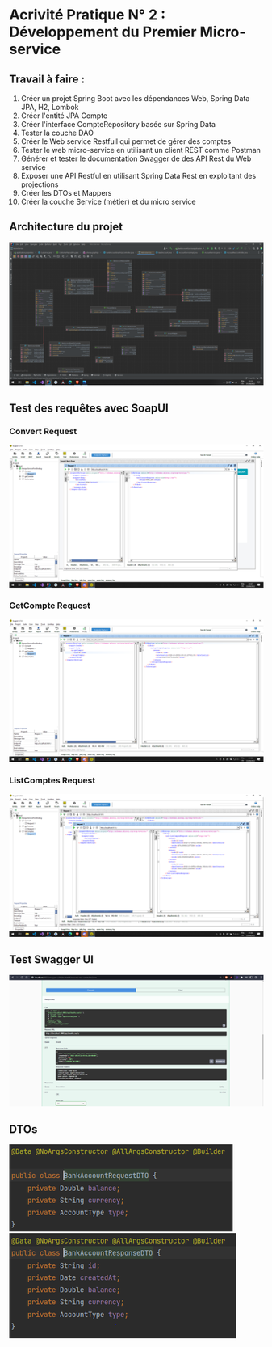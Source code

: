 # Acrivité Pratique N° 2 : Développement du Premier Micro-service
## Travail à faire :
1. Créer un projet Spring Boot avec les dépendances Web, Spring Data JPA, H2, Lombok
2. Créer l'entité JPA Compte
3. Créer l'interface CompteRepository basée sur Spring Data
4. Tester la couche DAO
5. Créer le Web service Restfull qui permet de gérer des comptes
6. Tester le web micro-service en utilisant un client REST comme Postman
7. Générer et tester le documentation Swagger de des API Rest du Web service
8. Exposer une API Restful en utilisant Spring Data Rest en exploitant des projections
9. Créer les DTOs et Mappers
10. Créer la couche Service (métier) et du micro service

## Architecture du projet

 ![Architecture](https://github.com/yousracel/MicroService/blob/master/Capture%20d%E2%80%99%C3%A9cran%20(174).png)

## Test des requêtes avec SoapUI

### Convert Request
![Convert](https://github.com/yousracel/MicroService/blob/master/images/Capture%20d%E2%80%99%C3%A9cran%20(113).png)

### GetCompte Request
![GetCompte](https://github.com/yousracel/MicroService/blob/master/images/Capture%20d%E2%80%99%C3%A9cran%20(114).png)

### ListComptes Request
![ListComptes](https://github.com/yousracel/MicroService/blob/master/images/Capture%20d%E2%80%99%C3%A9cran%20(115).png)

## Test Swagger UI
![Swagger](https://github.com/yousracel/MicroService/blob/master/images/Capture%20d%E2%80%99%C3%A9cran%20(162).png)

## DTOs
![dto](https://github.com/yousracel/MicroService/blob/master/images/Capture2.PNG)
![dto](https://github.com/yousracel/MicroService/blob/master/images/Capture.PNG)
